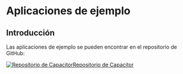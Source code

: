 # Aplicaciones de ejemplo

## Introducción

Las aplicaciones de ejemplo se pueden encontrar en el repositorio de GitHub:

[![Repositorio de Capacitor](@site/static/img/github_50.png)](https://github.com/facephi/sdk-mobile-capacitor-samples/tree/master/2.0.0)<a href="https://github.com/facephi/sdk-mobile-capacitor-samples/tree/master/2.0.0" rel="nofollow">Repositorio de Capacitor</a>
